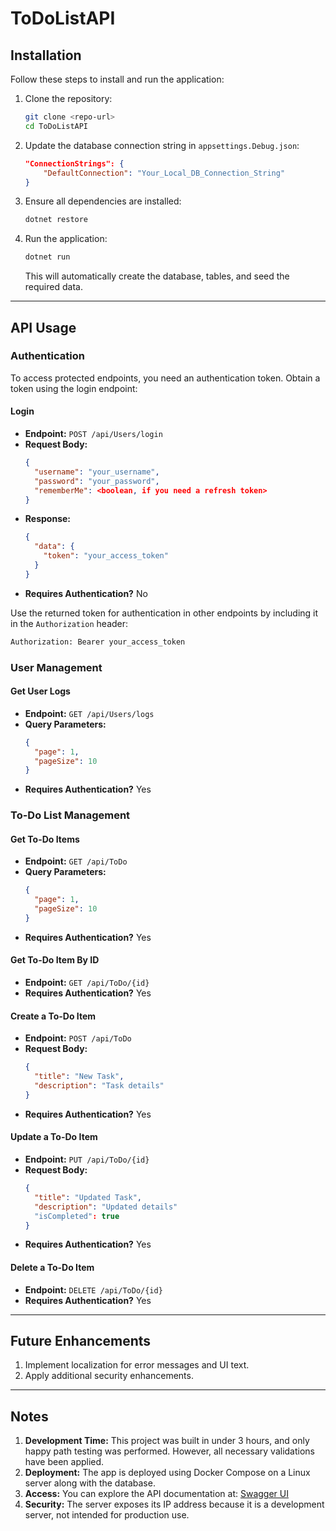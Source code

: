 # ToDoListAPI

## Installation

Follow these steps to install and run the application:

1. Clone the repository:
   ```sh
   git clone <repo-url>
   cd ToDoListAPI
   ```
2. Update the database connection string in `appsettings.Debug.json`:
   ```json
   "ConnectionStrings": {
       "DefaultConnection": "Your_Local_DB_Connection_String"
   }
   ```
3. Ensure all dependencies are installed:
   ```sh
   dotnet restore
   ```
4. Run the application:
   ```sh
   dotnet run
   ```
   This will automatically create the database, tables, and seed the required data.

---

## API Usage

### Authentication

To access protected endpoints, you need an authentication token. Obtain a token using the login endpoint:

#### **Login**
- **Endpoint:** `POST /api/Users/login`
- **Request Body:**
  ```json
  {
    "username": "your_username",
    "password": "your_password",
    "rememberMe": <boolean, if you need a refresh token>
  }
  ```
- **Response:**
  ```json
  {
    "data": {
      "token": "your_access_token"
    }
  }
  ```
- **Requires Authentication?** No

Use the returned token for authentication in other endpoints by including it in the `Authorization` header:
```sh
Authorization: Bearer your_access_token
```

### User Management

#### **Get User Logs**
- **Endpoint:** `GET /api/Users/logs`
- **Query Parameters:**
  ```json
  {
    "page": 1,
    "pageSize": 10
  }
  ```
- **Requires Authentication?** Yes

### To-Do List Management

#### **Get To-Do Items**
- **Endpoint:** `GET /api/ToDo`
- **Query Parameters:**
  ```json
  {
    "page": 1,
    "pageSize": 10
  }
  ```
- **Requires Authentication?** Yes

#### **Get To-Do Item By ID**
- **Endpoint:** `GET /api/ToDo/{id}`
- **Requires Authentication?** Yes

#### **Create a To-Do Item**
- **Endpoint:** `POST /api/ToDo`
- **Request Body:**
  ```json
  {
    "title": "New Task",
    "description": "Task details"
  }
  ```
- **Requires Authentication?** Yes

#### **Update a To-Do Item**
- **Endpoint:** `PUT /api/ToDo/{id}`
- **Request Body:**
  ```json
  {
    "title": "Updated Task",
    "description": "Updated details"
    "isCompleted": true
  }
  ```
- **Requires Authentication?** Yes

#### **Delete a To-Do Item**
- **Endpoint:** `DELETE /api/ToDo/{id}`
- **Requires Authentication?** Yes

---

## Future Enhancements

1. Implement localization for error messages and UI text.
2. Apply additional security enhancements.

---

## Notes

1. **Development Time:** This project was built in under 3 hours, and only happy path testing was performed. However, all necessary validations have been applied.
2. **Deployment:** The app is deployed using Docker Compose on a Linux server along with the database.
3. **Access:** You can explore the API documentation at:
   [Swagger UI](http://164.68.96.165:5001/swagger)
4. **Security:** The server exposes its IP address because it is a development server, not intended for production use.

